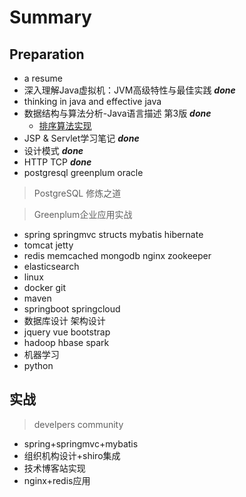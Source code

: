 # Summary
## Preparation
+ a resume
+ 深入理解Java虚拟机：JVM高级特性与最佳实践 <strong>*done*</strong>
+ thinking in java and effective java  
+ 数据结构与算法分析-Java语言描述 第3版 <strong>*done*</strong>
  + [排序算法实现](https://www.cnblogs.com/onepixel/articles/7674659.html)
+ JSP & Servlet学习笔记 <strong>*done*</strong>
+ 设计模式 <strong>*done*</strong>
+ HTTP TCP <strong>*done*</strong>
+ postgresql greenplum oracle
> PostgreSQL 修炼之道

> Greenplum企业应用实战

+ spring springmvc structs mybatis hibernate
+ tomcat jetty
+ redis memcached mongodb nginx zookeeper
+ elasticsearch
+ linux
+ docker git
+ maven
+ springboot springcloud
+ 数据库设计 架构设计
+ jquery vue bootstrap
+ hadoop hbase spark
+ 机器学习
+ python

## 实战
> develpers community
+ spring+springmvc+mybatis
+ 组织机构设计+shiro集成
+ 技术博客站实现
+ nginx+redis应用
